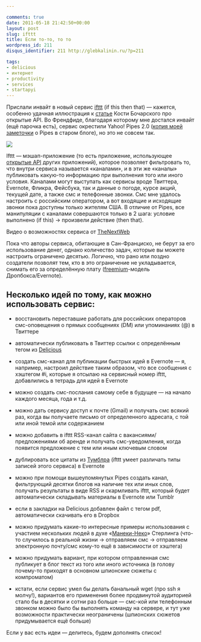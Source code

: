 ```yaml
---

comments: true
date: 2011-05-18 21:42:50+00:00
layout: post
slug: ifttt
title: Если то-то, то то
wordpress_id: 211
disqus_identifier: 211 http://glebkalinin.ru/?p=211

tags:
- delicious
- интернет
- productivity
- services
- startapyi
---
```


Прислали инвайт в новый сервис [ifttt](http://ifttt.com/) (if this then that) — кажется, особенно удачная иллюстрация к [статье](http://www.kommersant.ru/doc/1592404/) Кости Бочарского про открытые API. Во Френдфиде, благодаря которому мне достался инвайт (ещё парочка есть), сервис окрестили Yahoo! Pipes 2.0 ([копия моей заметочки](http://blogs.yandex.ru/cachedcopy.xml?f=ecc11958b2d95165b9d1f8bba9214350&i=58&m=http%3A%2F%2Fblog.glebkalinin.ru%2F2007%2F02%2Fyahoo-pipes%2F&q=K3icY2RgBEIQYAJjNyDJBuY7MjAxwiU5IJKsBZkFqcUMULD0sywDAyNCEQuGCUiSnBBJtuLUorLUIn6l9JzUpOzEnMy8zDy9olKoiTsOLPvNCqQF0KSVBICCIYwMSMDNzRFoAaeuoZ4BGEBEGWFuZIVoAGmBOhroFhYQi5EhxA3iPiZ1oFeYGFNAngB5ilGdgYGZOTMvHWTOZBYMGzA8w5xbXCyu5FUc7GleYGjkE5UXkG6sHeXrlVcSmo7mIwkcypQkCPsMKssMDGA3qCcBHQE%2FHQ%3D%3D) о Pipes в старом блоге), но это не совсем так. 

![](http://glebkalinin.ru/featured/2011/05/Screen-shot-2011-05-19-at-12.47.17-AM-500x486.png)

<!-- more -->

Ifttt — мэшап-приложение (то есть приложение, использующее [открытые API](http://en.wikipedia.org/wiki/Open_API) других приложений), которое позволяет фильтровать то, что внутри сервиса называется «каналами», и в эти же «каналы» публиковать какую-то информацию при выполнения того или иного условия. Каналами могут выступать как сервисы вроде Твиттера, Evernote, Фликра, Фейсбука, так и данные о погоде, курсе акций, текущей дате, а также смс и телефонные звонки. Смс мне удалось настроить с российским оператором, а вот входящие и исходящие звонки пока доступны только жителям США. В отличие от Pipes, все манипуляции с каналами совершаются только в 2 шага: условие выполнено (if this) → произвели действие (then that).



Видео о возможностях сервиса от [TheNextWeb](http://thenextweb.com/apps/2011/01/25/ifttt-the-startup-with-the-crazy-name-aims-to-automate-the-internet/)



Пока что авторы сервиса, обитающие в Сан-Франциско, не берут за его использование денег, однако количество задач, которые вы можете настроить ограничено десятью. Логично, что рано или поздно создатели позволят тем, кто в это ограничение не укладывается, снимать его за определённую плату ([freemium](http://gigaom.com/2010/03/26/case-studies-in-freemium-pandora-dropbox-evernote-automattic-and-mailchimp/)-модель Дропбокса/Evernote).



## Несколько идей по тому, как можно использовать сервис:






	
  * восстановить переставшие работать для российских операторов смс-оповещения о прямых сообщениях (DM) или упоминаниях (@) в Твиттере
	

  * автоматически публиковать в Твиттер ссылки с определённым тегом из [Delicious](http://glebkalinin.ru/delicious-bookmarks/)


  * создать смс-канал для публикации быстрых идей в Evernote — я, например, настроил действие таким образом, что все сообщения с хэштегом #i, которые я отсылаю на сервисный номер ifttt, добавлились в тетрадь для идей в Evernote
	
  * можно создать смс-послания самому себе в будущее — на начало каждого месяца,  года и т.д.

	
  * можно дать сервису доступ к почте (Gmail) и получать смс всякий раз, когда вы получаете письмо от определенного адресата, с той или иной темой или содержанием

	
  * можно добавить в ifttt RSS-канал сайта с вакансиями/предложениями об аренде и получать смс-уведомления, когда появится предложение с тем или иным ключевым словом

	
  * дублировать все цитаты из [Тумблра](http://tumblr.com) (ifttt умеет различать типы записей этого сервиса) в Evernote

	
  * можно при помощи вышеупомянутых Pipes создать канал, фильтрующий десятки блогов на наличие тех или иных слов, получать результаты в виде RSS и скармливать ifttt, который будет автоматически складывать материалы в Evernote или Tumblr


  * если в закладки на Delicious добавлен файл с тегом pdf, автоматически скачивать его в Dropbox

	
  * можно придумать какие-то интересные примеры использования с участием нескольких людей в духе «[Манеки-Неко](http://zhurnal.lib.ru/4/40_s_z/maneki.shtml)» Стерлинга (что-то случилось в реальной жизни → отправляем смс → отправляем электронную почту/смс кому-то ещё в зависимости от хэштега)

	
  * можно придумать вариант, при котором отправленная смс публикует в блог текст из того или иного источника (в голову почему-то приходят в основном шпионские сюжеты с компроматом)

	
  * кстати, если сервис умел бы делать банальный wget (про ssh я молчу!), вариантов его применения более продвинутой аудиторией стало бы в десятки и сотни раз больше — смс-кой или телефонным звонком  можно было бы выполнять команду на сервере, и тут уже возможности практически неограничены (шпионских сюжетов придумывается ещё больше)





Eсли у вас есть идеи — делитесь, будем дополнять список!
